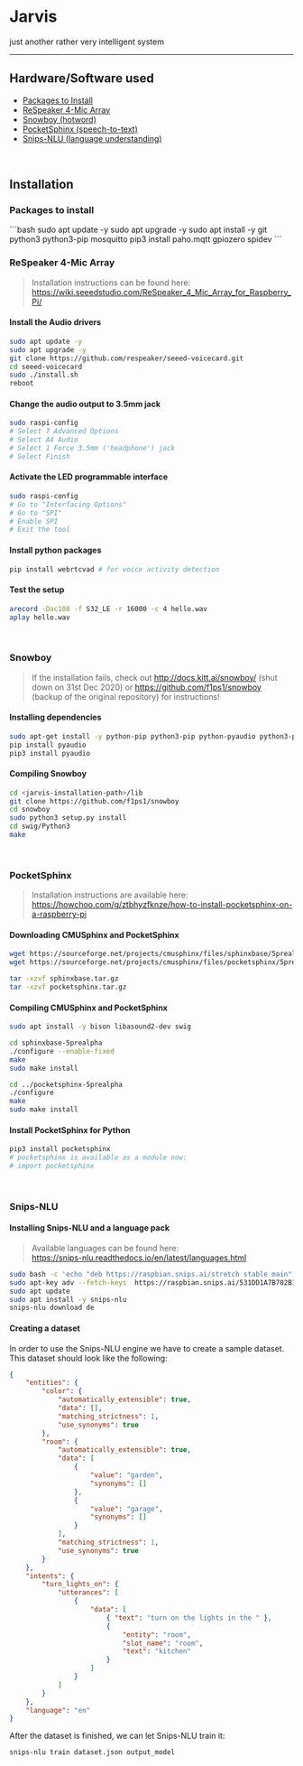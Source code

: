# Jarvis
just another rather very intelligent system


---


## Hardware/Software used
- [Packages to Install](#packages)
- [ReSpeaker 4-Mic Array](#mic)
- [Snowboy (hotword)](#snowboy)
- [PocketSphinx (speech-to-text)](#pocketsphinx)
- [Snips-NLU (language understanding)](#snips-nlu)


<br>


## Installation


<h3 id="packages">Packages to install</h3>
```bash
sudo apt update -y
sudo apt upgrade -y
sudo apt install -y git python3 python3-pip mosquitto
pip3 install paho.mqtt gpiozero spidev
```


<h3 id="mic">ReSpeaker 4-Mic Array</h3>

> Installation instructions can be found here:  
> https://wiki.seeedstudio.com/ReSpeaker_4_Mic_Array_for_Raspberry_Pi/

#### Install the Audio drivers
```bash
sudo apt update -y
sudo apt upgrade -y
git clone https://github.com/respeaker/seeed-voicecard.git
cd seeed-voicecard
sudo ./install.sh
reboot
```

#### Change the audio output to 3.5mm jack
```bash
sudo raspi-config
# Select 7 Advanced Options
# Select A4 Audio
# Select 1 Force 3.5mm ('headphone') jack
# Select Finish
```

#### Activate the LED programmable interface
```bash
sudo raspi-config
# Go to "Interfacing Options"
# Go to "SPI"
# Enable SPI
# Exit the tool
```

#### Install python packages
```bash
pip install webrtcvad # for voice activity detection
```

#### Test the setup
```bash
arecord -Dac108 -f S32_LE -r 16000 -c 4 hello.wav
aplay hello.wav
```

<br>

<h3 id="snowboy">Snowboy</h3>

> If the installation fails, check out http://docs.kitt.ai/snowboy/ (shut down on 31st Dec 2020) or https://github.com/f1ps1/snowboy  (backup of the original repository) for instructions!

#### Installing dependencies
```bash
sudo apt-get install -y python-pip python3-pip python-pyaudio python3-pyaudio sox swig libatlas-base-dev gcc g++ make wget
pip install pyaudio
pip3 install pyaudio
```

#### Compiling Snowboy
```bash
cd <jarvis-installation-path>/lib
git clone https://github.com/f1ps1/snowboy
cd snowboy
sudo python3 setup.py install
cd swig/Python3
make
```

<br>

<h3 id="pocketsphinx">PocketSphinx</h3>

> Installation instructions are available here:  
> https://howchoo.com/g/ztbhyzfknze/how-to-install-pocketsphinx-on-a-raspberry-pi

#### Downloading CMUSphinx and PocketSphinx
```bash
wget https://sourceforge.net/projects/cmusphinx/files/sphinxbase/5prealpha/sphinxbase-5prealpha.tar.gz/download -O sphinxbase.tar.gz
wget https://sourceforge.net/projects/cmusphinx/files/pocketsphinx/5prealpha/pocketsphinx-5prealpha.tar.gz/download -O pocketsphinx.tar.gz

tar -xzvf sphinxbase.tar.gz
tar -xzvf pocketsphinx.tar.gz
```

#### Compiling CMUSphinx and PocketSphinx
```bash
sudo apt install -y bison libasound2-dev swig

cd sphinxbase-5prealpha
./configure --enable-fixed
make
sudo make install

cd ../pocketsphinx-5prealpha
./configure
make
sudo make install
```

#### Install PocketSphinx for Python
```bash
pip3 install pocketsphinx
# pocketsphinx is available as a module now:
# import pocketsphinx
```

<br>

<h3 id="snips-nlu">Snips-NLU</h3>

#### Installing Snips-NLU and a language pack
> Available languages can be found here:  
> https://snips-nlu.readthedocs.io/en/latest/languages.html
```bash
sudo bash -c 'echo "deb https://raspbian.snips.ai/stretch stable main" > /etc/apt/sources.list.d/snips.list'
sudo apt-key adv --fetch-keys  https://raspbian.snips.ai/531DD1A7B702B14D.pub
sudo apt update
sudo apt install -y snips-nlu
snips-nlu download de
```

#### Creating a dataset
In order to use the Snips-NLU engine we have to create a sample dataset. This dataset should look like the following:
```json
{
	"entities": {
		"color": {
			"automatically_extensible": true,
			"data": [],
			"matching_strictness": 1,
			"use_synonyms": true 
		},
		"room": {
			"automatically_extensible": true,
			"data": [
				{
					"value": "garden",
					"synonyms": []
				},
				{
					"value": "garage",
					"synonyms": []
				}
			],
			"matching_strictness": 1,
			"use_synonyms": true 
		}
	},
	"intents": {
		"turn_lights_on": {
			"utterances": [
				{
					"data": [
						{ "text": "turn on the lights in the " },
						{
							"entity": "room",
							"slot_name": "room",
							"text": "kitchen"
						}
					]
				}
			]
		}
	},
	"language": "en"
}
```
After the dataset is finished, we can let Snips-NLU train it:
```bash
snips-nlu train dataset.json output_model
```